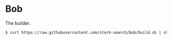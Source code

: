 # Bob

The builder.

```sh
$ curl https://raw.githubusercontent.com/stork-search/bob/build.sh | sh
```
